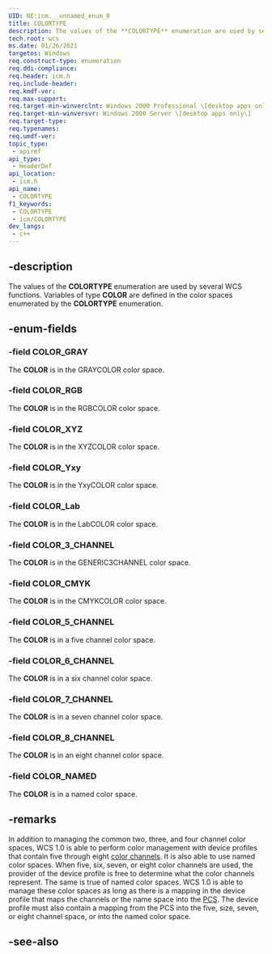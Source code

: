 ```yaml
---
UID: NE:icm.__unnamed_enum_0
title: COLORTYPE
description: The values of the **COLORTYPE** enumeration are used by several WCS functions. Variables of type **COLOR** are defined in the color spaces enumerated by the **COLORTYPE** enumeration.
tech.root: wcs
ms.date: 01/26/2021
targetos: Windows
req.construct-type: enumeration
req.ddi-compliance: 
req.header: icm.h
req.include-header: 
req.kmdf-ver: 
req.max-support: 
req.target-min-winverclnt: Windows 2000 Professional \[desktop apps only\]
req.target-min-winversvr: Windows 2000 Server \[desktop apps only\]
req.target-type: 
req.typenames: 
req.umdf-ver: 
topic_type:
 - apiref
api_type:
 - HeaderDef
api_location:
 - icm.h
api_name:
 - COLORTYPE
f1_keywords:
 - COLORTYPE
 - icm/COLORTYPE
dev_langs:
 - c++
---
```


## -description

The values of the **COLORTYPE** enumeration are used by several WCS functions. Variables of type **COLOR** are defined in the color spaces enumerated by the **COLORTYPE** enumeration.

## -enum-fields

### -field COLOR_GRAY

The **COLOR** is in the GRAYCOLOR color space.

### -field COLOR_RGB

The **COLOR** is in the RGBCOLOR color space.

### -field COLOR_XYZ

The **COLOR** is in the XYZCOLOR color space.

### -field COLOR_Yxy

The **COLOR** is in the YxyCOLOR color space.

### -field COLOR_Lab

The **COLOR** is in the LabCOLOR color space.

### -field COLOR_3_CHANNEL

The **COLOR** is in the GENERIC3CHANNEL color space.

### -field COLOR_CMYK

The **COLOR** is in the CMYKCOLOR color space.

### -field COLOR_5_CHANNEL

The **COLOR** is in a five channel color space.

### -field COLOR_6_CHANNEL

The **COLOR** is in a six channel color space.

### -field COLOR_7_CHANNEL

The **COLOR** is in a seven channel color space.

### -field COLOR_8_CHANNEL

The **COLOR** is in an eight channel color space.

### -field COLOR_NAMED

The **COLOR** is in a named color space.

## -remarks

In addition to managing the common two, three, and four channel color spaces, WCS 1.0 is able to perform color management with device profiles that contain five through eight [color channels](c.md). It is also able to use named color spaces. When five, six, seven, or eight color channels are used, the provider of the device profile is free to determine what the color channels represent. The same is true of named color spaces. WCS 1.0 is able to manage these color spaces as long as there is a mapping in the device profile that maps the channels or the name space into the [PCS](p.md). The device profile must also contain a mapping from the PCS into the five, size, seven, or eight channel space, or into the named color space.

## -see-also
